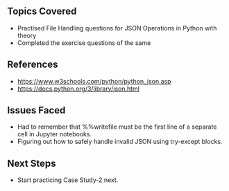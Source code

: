 ## Topics Covered
- Practised File Handling questions for JSON Operations in Python with theory
- Completed the exercise questions of the same

## References
- https://www.w3schools.com/python/python_json.asp
- https://docs.python.org/3/library/json.html

## Issues Faced
- Had to remember that %%writefile must be the first line of a separate cell in Jupyter notebooks.
- Figuring out how to safely handle invalid JSON using try-except blocks.

## Next Steps
- Start practicing Case Study-2 next.